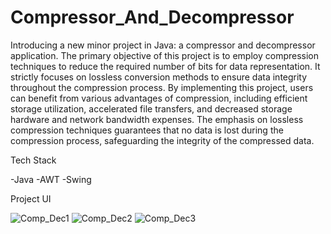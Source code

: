 # Compressor_And_Decompressor

Introducing a new minor project in Java: a compressor and decompressor application. The primary objective of this project is to employ compression techniques to reduce the required number of bits for data representation. It strictly focuses on lossless conversion methods to ensure data integrity throughout the compression process. By implementing this project, users can benefit from various advantages of compression, including efficient storage utilization, accelerated file transfers, and decreased storage hardware and network bandwidth expenses. The emphasis on lossless compression techniques guarantees that no data is lost during the compression process, safeguarding the integrity of the compressed data.

Tech Stack

-Java -AWT -Swing

Project UI

![Comp_Dec1](https://github.com/UmeshMula/Compressor_And_Decompressor/assets/136836947/243fbc39-665e-4378-a117-a44f7d7177b9)
![Comp_Dec2](https://github.com/UmeshMula/Compressor_And_Decompressor/assets/136836947/2b85ffef-edb2-4e0d-b76e-c360219989cb)
![Comp_Dec3](https://github.com/UmeshMula/Compressor_And_Decompressor/assets/136836947/a8592db3-928f-4e32-8946-8b4070912c43)
